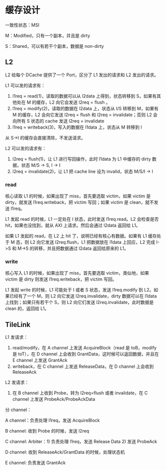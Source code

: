 # 缓存设计

一致性状态：MSI

M：Modified，只有一个副本，并且是 dirty

S：Shared，可以有若干个副本，数据是 non-dirty

## L2

L2 给每个 DCache 提供了一个 Port，区分了 L1 发出的请求和 L2 发出的请求。

L1 可以发的请求有：

1. l1req = read(1)，读取的数据可以从 l2data 上得到，状态转移到 S，如果有其他处在 M 的缓存，L2 向它会发送 l2req = flush 。
2. l1req = modify(2)，读取的数据在 l2data 上，状态从 I/S 转移到 M，如果有 M 的缓存，L2 会向它发送 l2req = flush 和 l2req = invalidate；否则 L2 会向所有 S 状态的 cache 发送 l2req = invalidate
3. l1req = writeback(3)，写入的数据在 l1data 上，状态从 M 转移到 I

从 S->I 的缓存会直接清除，不发送请求。

L2 可以发的请求有：

1. l2req = flush(1)，让 L1 进行写回操作，此时 l1data 为 L1 中缓存的 dirty 数据，状态 M/S -> S, I -> I
2. l2req = invalidate(2)，让 L1 把 cache line 设为 invalid，状态 M/S/I -> I

### read

核心读取 L1 的时候，如果出现了 miss，首先要选取 victim，如果 victim
是 dirty，就发送 l1req.writeback，把 victim 写回；如果 victim 是 clean，就不发送 l1req。

L1 发起 read 的时候，L1 一定处在 I 状态，此时发送 l1req.read。L2 会检查是否 hit，如果也没找到，就从 AXI 上请求。然后会通过 l2data 返回给 L1。

如果 L1 发起的 read，在 L2 上 hit 了，说明已经有核心有数据。如果有 L1 缓存处于 M 态，则 L2 向它发送 l2req.flush，L1 把数据放在 l1data 上回应，L2 完成 I->S 和 M->S 的转移，并且把数据通过 l2data 返回给原来的 L1。

### write

核心写入 L1 的时候，如果出现了 miss，首先要选取 victim，类似地，如果 victim 是 dirty 则发送 l1req.writeback，把 victim 写回。

L1 发起 write 的时候，L1 可能处于 I 或者 S 状态，发送 l1req.modify 到 L2。如果已经有了一个 M，则 L2 向它发送 l2req.invalidate，dirty 数据可以在 l1data 上找到；如果只有若干个 S，则 L2 向它们发送 l2req.invalidate，此时数据是 clean 的，返回给 L1。

## TileLink

L1 发请求：

1. read/modify，在 A channel 上发送 AcquireBlock（read 是 toB，modify 是 toT），在 D channel 上会收到 GrantData，这时候可以返回数据，并且在 E channel 上发送 GrantAck
2. writeback，在 C channel 上发送 ReleaseData，在 D channel 上会收到 ReleaseAck

L2 发请求：

1. 在 B channel 上收到 Probe，转为 l2req=flush 或者 invalidate，在 C channel 上发送 ProbeAck/ProbeAckData

分 channel：

A channel：负责处理 l1req，发送 AcquireBlock

B channel: 收到 Probe 的时候，发送 l2req

C channel: Arbiter：1) 负责处理 l1req，发送 Release Data 2) 发送 ProbeAck

D channel: 收到 ReleaseAck/GrantData 的时候，处理状态机

E channel: 负责发送 GrantAck